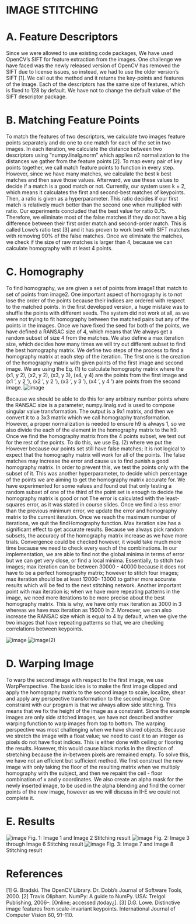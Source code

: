 

# IMAGE STITCHING

# A. Feature Descriptors
Since we were allowed to use existing code packages, We
have used OpenCV’s SIFT for feature extraction from the
images. One challenge we have faced was the newly released
version of OpenCV has removed the SIFT due to license
issues, so instead, we had to use the older version’s SIFT
[1]. We call out the method and it returns the key-points and
features of the image. Each of the descriptors has the same
size of features, which is fixed to 128 by default. We have not
to change the default value of the SIFT descriptor package.
#  B. Matching Feature Points
To match the features of two descriptors, we calculate
two images feature points separately and do one to one
match for each of the set in two images. In each iteration,
we calculate the distance between two descriptors using
”numpy.linalg.norm” which applies n2 normalization to the
distances we gather from the feature points [2]. To map every
pair of key points together, we call match feature points to
function in every step. However, since we have many matches,
we calculate the best k best matches and then save those
values. Afterward, we use these values to decide if a match
is a good match or not. Currently, our system uses k = 2,
which means it calculates the first and second-best matches
of keypoints. Then, a ratio is given as a hyperparameter. This
ratio decides if our first match is relatively much better than
the second one when multiplied with ratio. Our experiments
concluded that the best value for ratio 0.75. Therefore, we
eliminate most of the false matches if they do not have a big
difference between their first order match and second-order
match. This is called Lowe’s ratio test [3] and it has proven
to work best with SIFT matches with removing 90% of the
false matches. Once we eliminate the matches, we check if the
size of raw matches is larger than 4, because we can calculate
homography with at least 4 points.
#  C. Homography
To find homography, we are given a set of points from
image1 that match to set of points from image2. One important
aspect of homography is to not lose the order of the points
because their indices are ordered with respect to the matched
points. In the first developed version, a huge mistake was to
shuffle the points with different seeds. The system did not
work at all, as we were not trying to fit homography between
the matched pairs but any of the points in the images. Once
we have fixed the seed for both of the points, we have defined
a RANSAC size of 4, which means that We always get a
random subset of size 4 from the matches. We also define a
max iteration size, which decides how many times we will try
out different subset to find the best homography matrix. We
define two steps of the process to find a homography matrix
at each step of the iteration. The first one is the creation of
the homography matrix with given points of the first image
and second image. We are using the Eq. (1) to calculate
homography matrix where the (x1, y 2), (x2, y 2), (x3, y 3),
(x4, y 4) are the points from the first image and (x1
’, y 2
’),
(x2
’, y 2
’), (x3
’, y 3
’), (x4
’, y 4
’) are points from the second
image.
![image](https://user-images.githubusercontent.com/12885387/157049811-425d88c3-caa4-4f12-940d-35f849c9cfab.png)


Because we should be able to do this for any arbitrary
number points where the RANSAC size is a parameter,
numpy.linalg.svd is used to compose singular value transformation.
The output is a 9x1 matrix, and then we convert it
to a 3x3 matrix which we call homography transformation.
However, a proper normalization is needed to ensure h9 is
always 1, so we also divide the each of the element in the
homography matrix to the h9.
Once we find the homography matrix from the 4 points
subset, we test out for the rest of the points. To do this, we
use Eq. (2) where we put the However because our points
set still have false matches; it is not logical to expect that
the homography matrix will work for all of the points. The
false matches may increase the error and cause us to find
punish a good homography matrix. In order to prevent this,
we test the points only with the subset of it. This was another
hyperparameter, to decide which percentage of the points we
are aiming to get the homography matrix accurate for. We
have experimented for some values and found out that only
testing a random subset of one of the third of the point set is
enough to decide the homography matrix is good or not The
error is calculated with the least-squares error, as it was stated
in course slides. Once we find a less error than the previous
minimum error, we update the error and homography matrix
to the current iteration. Once we reach the maximum number
of iterations, we quit the findHomography function.
Max iteration size has a significant effect to get accurate
results. Because we always pick random subsets, the accuracy
of the homography matrix increase as we have more trials.
Convergence could be checked however, it would take much
more time because we need to check every each of the
combinations. In our implementation, we are able to find not
the global minima in terms of error but we can get very
close, or find a local minima. Essentially, to stitch two images;
max iteration can be between 30000 - 40000 because it does
not have to be a perfect homography matrix; however to
stitch four images; max iteration should be at least 12000-
13000 to gather more accurate results which will be fed to
the next stitching network. Another important point with max
iteration is; when we have more repeating patterns in the
image, we need more iterations to be more precise about
the best homography matrix. This is why, we have only max
iteration as 3000 in 3 whereas we have max iteration as 15000
in 2. Moreover, we can also increase the RANSAC size which
is equal to 4 by default, when we give the two images that
have repeating patterns so that, we are checking correlations
between keypoints.

![image](https://user-images.githubusercontent.com/12885387/157049936-c83df0b3-876e-4b7f-94e3-52b230096fda.png)
![image](https://user-images.githubusercontent.com/12885387/157049947-c6d72654-e223-4347-9dc8-633775a3f012.png)(2)

# D. Warping Image
To warp the second image with respect to the first image,
we use WarpPerspective. The basic idea is to make the first
image clipped and apply the homography matrix to the second
image to scale, localize, shear and apply any perspective
transformation to the second image. One constraint with our
program is that we always allow side stitching. This means
that we fix the height of the image as a constraint. Since the
example images are only side stitched images, we have not
described another warping function to warp images from top
to bottom.
The warping perspective was most challenging when we
have shared objects. Because we stretch the image with a float
value; we need to cast it to an integer as pixels do not have float
indices. This is either done with ceiling or flooring the results.
However, this would cause black marks in the direction of
stretching because the in-between pixels are remained empty.
To solve this, we have not an efficient but sufficient method.
We first construct the new image with only taking the floor of
the resulting matrix when we multiply homography with the
subject, and then we repaint the ceil - floor combination of x
and y coordinates.
We also create an alpha mask for the newly inserted image,
to be used in the alpha blending and find the corner points of
the new image, however as we will discuss in II-E we could
not complete it.
# E. Results
![image](https://user-images.githubusercontent.com/12885387/157050164-9148aa4e-7521-429a-8cee-0e7906cccfe0.png)
Fig. 1: Image 1 and Image 2 Stitching result
![image](https://user-images.githubusercontent.com/12885387/157050188-a7fd3414-dd5f-4454-90a3-94646c4f5938.png)
Fig. 2: Image 3 through Image 6 Stitching result
![image](https://user-images.githubusercontent.com/12885387/157050216-075f69f3-1a5e-4fb6-ba59-30d551d240c6.png)
Fig. 3: Image 7 and Image 8 Stitching result
# References
[1] G. Bradski. The OpenCV Library. Dr. Dobb’s Journal of Software Tools,
2000.
[2] Travis Oliphant. NumPy: A guide to NumPy. USA: Trelgol Publishing,
2006–. [Online; accessed ¡today¿].
[3] D.G. Lowe. Distinctive image features from scale-invariant keypoints.
International Journal of Computer Vision 60, 91–110.
